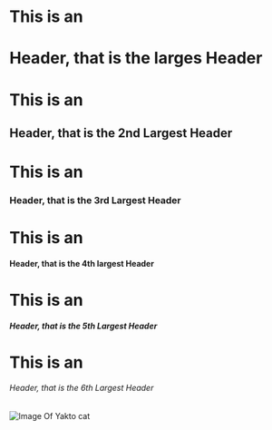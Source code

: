 # This is an <h1> Header, that is the larges Header
# This is an <h2> Header, that is the 2nd Largest Header
# This is an <h3> Header, that is the 3rd Largest Header
# This is an <h4> Header, that is the 4th largest Header
# This is an <h5> Header, that is the 5th Largest Header
# This is an <h6> Header, that is the 6th Largest Header
![Image Of Yakto cat](https://octodex.github.com/images/yaktocat.png)
